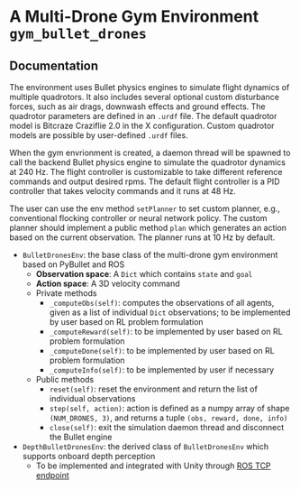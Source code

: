 # A Multi-Drone Gym Environment `gym_bullet_drones`

## Documentation

The environment uses Bullet physics engines to simulate flight dynamics of multiple quadrotors. It also includes several optional custom disturbance forces, such as air drags, downwash effects and ground effects. The quadrotor parameters are defined in an `.urdf` file. The default quadrotor model is Bitcraze Craziflie 2.0 in the X configuration. Custom quadrotor models are possible by user-defined `.urdf` files.

When the gym envrionment is created, a daemon thread will be spawned to call the backend Bullet physics engine to simulate the quadrotor dynamics at 240 Hz. The flight controller is customizable to take different reference commands and output desired rpms. The default flight controller is a PID controller that takes velocity commands and it runs at 48 Hz. 

The user can use the env method `setPlanner` to set custom planner, e.g., conventional flocking controller or neural network policy. The custom planner should implement a public method `plan` which generates an action based on the current observation. The planner runs at 10 Hz by default.

* `BulletDronesEnv`: the base class of the multi-drone gym environment based on PyBullet and ROS
  * **Observation space**: A `Dict` which contains `state` and `goal`
  * **Action space**: A 3D velocity command
  * Private methods
    * `_computeObs(self)`: computes the observations of all agents, given as a list of individual `Dict` observations; to be implemented by user based on RL problem formulation
    * `_computeReward(self)`: to be implemented by user based on RL problem formulation
    * `_computeDone(self)`: to be implemented by user based on RL problem formulation
    * `_computeInfo(self)`: to be implemented by user if necessary
  * Public methods
    * `reset(self)`: reset the environment and return the list of individual observations
    * `step(self, action)`: action is defined as a numpy array of shape `(NUM_DRONES, 3)`, and returns a tuple `(obs, reward, done, info)`
    * `close(self)`: exit the simulation daemon thread and disconnect the Bullet engine
* `DepthBulletDronesEnv`: the derived class of `BulletDronesEnv` which supports onboard depth perception
  * To be implemented and integrated with Unity through [ROS TCP endpoint](https://github.com/Unity-Technologies/ROS-TCP-Endpoint)